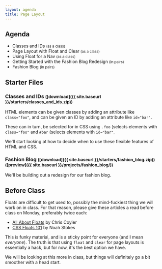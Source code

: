 ```yaml
---
layout: agenda
title: Page Layout
---
```


## Agenda

- Classes and IDs <small>(as a class)</small>
- Page Layout with Float and Clear <small>(as a class)</small>
- Using Float for a Nav <small>(as a class)</small>
- Getting Started with the Fashion Blog Redesign <small>(in pairs)</small>
- Fashion Blog <small>(in pairs)</small>

## Starter Files

### Classes and IDs <small>([download]({{ site.baseurl }}/starters/classes_and_ids.zip))</small>

HTML elements can be given classes by adding an attribute like `class="foo"`, and can be given an ID by adding an attribute like `id="bar"`.

These can in turn, be selected for in CSS using `.foo` (selects elements with `class="foo"` and `#bar` (selects elements with `id="bar"`.

We'll start looking at how to decide when to use these flexible features of HTML and CSS.

### Fashion Blog <small>([download]({{ site.baseurl }}/starters/fashion_blog.zip)) ([preview]({{ site.baseurl }}/projects/fashion_blog/))</small>

We'll be building out a redesign for our fashion blog.

## Before Class

Floats are difficult to get used to, possibly the mind-fuckiest thing we will work on in class. For that reason, please give these articles a read before class on Monday, preferably twice each:

- [All About Floats](https://css-tricks.com/all-about-floats/) by Chris Coyier
- [CSS Floats 101](https://alistapart.com/article/css-floats-101) by Noah Stokes

This is funky material, and is a sticky point for everyone (and I mean _everyone_). The truth is that using `float` and `clear` for page layouts is essentially a hack, but for now, it's the best option we have.

We will be looking at this more in class, but things will definitely go a bit smoother with a head start.
